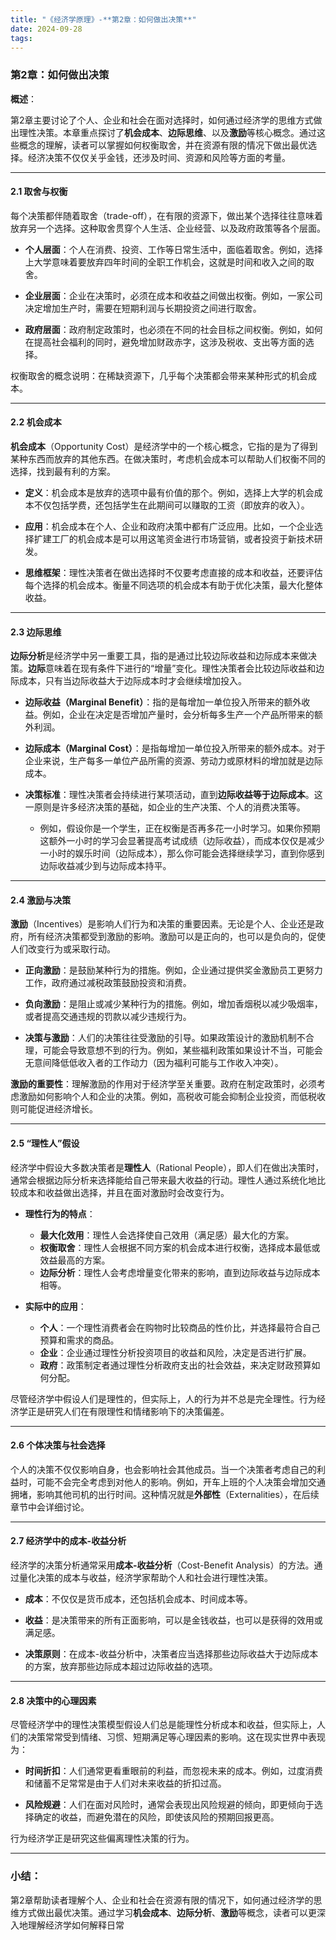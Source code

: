 ```yaml
---
title: "《经济学原理》-**第2章：如何做出决策**"
date: 2024-09-28
tags: 
---
```

### 第2章：如何做出决策

**概述**：

第2章主要讨论了个人、企业和社会在面对选择时，如何通过经济学的思维方式做出理性决策。本章重点探讨了**机会成本**、**边际思维**、以及**激励**等核心概念。通过这些概念的理解，读者可以掌握如何权衡取舍，并在资源有限的情况下做出最优选择。经济决策不仅仅关乎金钱，还涉及时间、资源和风险等方面的考量。

---

#### 2.1 **取舍与权衡**

每个决策都伴随着取舍（trade-off），在有限的资源下，做出某个选择往往意味着放弃另一个选择。这种取舍贯穿个人生活、企业经营、以及政府政策等各个层面。

- **个人层面**：个人在消费、投资、工作等日常生活中，面临着取舍。例如，选择上大学意味着要放弃四年时间的全职工作机会，这就是时间和收入之间的取舍。
  
- **企业层面**：企业在决策时，必须在成本和收益之间做出权衡。例如，一家公司决定增加生产时，需要在短期利润与长期投资之间进行取舍。
  
- **政府层面**：政府制定政策时，也必须在不同的社会目标之间权衡。例如，如何在提高社会福利的同时，避免增加财政赤字，这涉及税收、支出等方面的选择。

权衡取舍的概念说明：在稀缺资源下，几乎每个决策都会带来某种形式的机会成本。

---

#### 2.2 **机会成本**

**机会成本**（Opportunity Cost）是经济学中的一个核心概念，它指的是为了得到某种东西而放弃的其他东西。在做决策时，考虑机会成本可以帮助人们权衡不同的选择，找到最有利的方案。

- **定义**：机会成本是放弃的选项中最有价值的那个。例如，选择上大学的机会成本不仅包括学费，还包括学生在此期间可以赚取的工资（即放弃的收入）。
  
- **应用**：机会成本在个人、企业和政府决策中都有广泛应用。比如，一个企业选择扩建工厂的机会成本是可以用这笔资金进行市场营销，或者投资于新技术研发。

- **思维框架**：理性决策者在做出选择时不仅要考虑直接的成本和收益，还要评估每个选择的机会成本。衡量不同选项的机会成本有助于优化决策，最大化整体收益。

---

#### 2.3 **边际思维**

**边际分析**是经济学中另一重要工具，指的是通过比较边际收益和边际成本来做决策。**边际**意味着在现有条件下进行的“增量”变化。理性决策者会比较边际收益和边际成本，只有当边际收益大于边际成本时才会继续增加投入。

- **边际收益（Marginal Benefit）**：指的是每增加一单位投入所带来的额外收益。例如，企业在决定是否增加产量时，会分析每多生产一个产品所带来的额外利润。

- **边际成本（Marginal Cost）**：是指每增加一单位投入所带来的额外成本。对于企业来说，生产每多一单位产品所需的资源、劳动力或原材料的增加就是边际成本。

- **决策标准**：理性决策者会持续进行某项活动，直到**边际收益等于边际成本**。这一原则是许多经济决策的基础，如企业的生产决策、个人的消费决策等。

  - 例如，假设你是一个学生，正在权衡是否再多花一小时学习。如果你预期这额外一小时的学习会显著提高考试成绩（边际收益），而成本仅仅是减少一小时的娱乐时间（边际成本），那么你可能会选择继续学习，直到你感到边际收益减少到与边际成本持平。

---

#### 2.4 **激励与决策**

**激励**（Incentives）是影响人们行为和决策的重要因素。无论是个人、企业还是政府，所有经济决策都受到激励的影响。激励可以是正向的，也可以是负向的，促使人们改变行为或采取行动。

- **正向激励**：是鼓励某种行为的措施。例如，企业通过提供奖金激励员工更努力工作，政府通过减税政策鼓励投资和消费。

- **负向激励**：是阻止或减少某种行为的措施。例如，增加香烟税以减少吸烟率，或者提高交通违规的罚款以减少违规行为。

- **决策与激励**：人们的决策往往受激励的引导。如果政策设计的激励机制不合理，可能会导致意想不到的行为。例如，某些福利政策如果设计不当，可能会无意间降低低收入者的工作动力（因为福利可能与工作收入冲突）。

**激励的重要性**：理解激励的作用对于经济学至关重要。政府在制定政策时，必须考虑激励如何影响个人和企业的决策。例如，高税收可能会抑制企业投资，而低税收则可能促进经济增长。

---

#### 2.5 **“理性人”假设**

经济学中假设大多数决策者是**理性人**（Rational People），即人们在做出决策时，通常会根据边际分析来选择能给自己带来最大收益的行动。理性人通过系统化地比较成本和收益做出选择，并且在面对激励时会改变行为。

- **理性行为的特点**：
  - **最大化效用**：理性人会选择使自己效用（满足感）最大化的方案。
  - **权衡取舍**：理性人会根据不同方案的机会成本进行权衡，选择成本最低或效益最高的方案。
  - **边际分析**：理性人会考虑增量变化带来的影响，直到边际收益与边际成本相等。

- **实际中的应用**：
  - **个人**：一个理性消费者会在购物时比较商品的性价比，并选择最符合自己预算和需求的商品。
  - **企业**：企业通过理性分析投资项目的收益和风险，决定是否进行扩展。
  - **政府**：政策制定者通过理性分析政府支出的社会效益，来决定财政预算如何分配。

尽管经济学中假设人们是理性的，但实际上，人的行为并不总是完全理性。行为经济学正是研究人们在有限理性和情绪影响下的决策偏差。

---

#### 2.6 **个体决策与社会选择**

个人的决策不仅仅影响自身，也会影响社会其他成员。当一个决策者考虑自己的利益时，可能不会完全考虑到对他人的影响。例如，开车上班的个人决策会增加交通拥堵，影响其他司机的出行时间。这种情况就是**外部性**（Externalities），在后续章节中会详细讨论。

---

#### 2.7 **经济学中的成本-收益分析**

经济学的决策分析通常采用**成本-收益分析**（Cost-Benefit Analysis）的方法。通过量化决策的成本与收益，经济学家帮助个人和社会进行理性决策。

- **成本**：不仅仅是货币成本，还包括机会成本、时间成本等。
  
- **收益**：是决策带来的所有正面影响，可以是金钱收益，也可以是获得的效用或满足感。

- **决策原则**：在成本-收益分析中，决策者应当选择那些边际收益大于边际成本的方案，放弃那些边际成本超过边际收益的选项。

---

#### 2.8 **决策中的心理因素**

尽管经济学中的理性决策模型假设人们总是能理性分析成本和收益，但实际上，人们的决策常常受到情绪、习惯、短期满足等心理因素的影响。这在现实世界中表现为：

- **时间折扣**：人们通常更看重眼前的利益，而忽视未来的成本。例如，过度消费和储蓄不足常常是由于人们对未来收益的折扣过高。
  
- **风险规避**：人们在面对风险时，通常会表现出风险规避的倾向，即更倾向于选择确定的收益，而避免潜在的风险，即使该风险的预期回报更高。

行为经济学正是研究这些偏离理性决策的行为。

---

### 小结：

第2章帮助读者理解个人、企业和社会在资源有限的情况下，如何通过经济学的思维方式做出最优决策。通过学习**机会成本**、**边际分析**、**激励**等概念，读者可以更深入地理解经济学如何解释日常